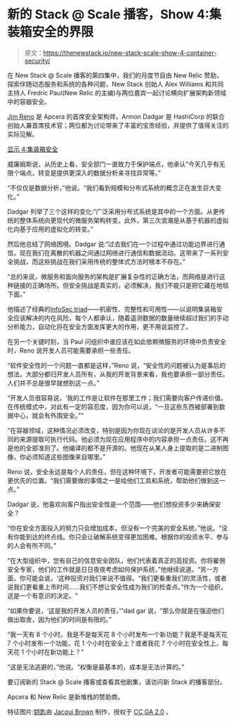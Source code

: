 # 新的 Stack @ Scale 播客，Show 4:集装箱安全的界限

> 原文：<https://thenewstack.io/new-stack-scale-show-4-container-security/>

在 New Stack @ Scale 播客的第四集中，我们的月度节目由 New Relic 赞助，探索伴随动态服务和系统的各种问题，New Stack 创始人 Alex Williams 和共同主持人 Fredric Paul(New Relic 的主编)与两位嘉宾一起讨论横向扩展架构新领域中的容器安全。

[Jim Reno](https://www.apcera.com/leadership/jim-reno-0) 是 Apcera 的首席安全架构师，Armon Dadgar 是 HashiCorp 的联合创始人兼首席技术官；两位都为讨论带来了丰富的宝贵经验，并提供了值得关注的实际见解。

[显示 4:集装箱安全](https://thenewstack.simplecast.com/episodes/show-4-container-security)

威廉姆斯说，从历史上看，安全部门一直致力于保护端点，他承认“今天几乎有无限个端点，转变是提供更深入的数据分析来寻找异常等。”

“不仅仅是数据分析，”他说。“我们看到规模和分布式系统的概念正在发生巨大变化。”

Dadgar 列举了三个这样的变化:“广泛采用分布式系统是其中的一个方面。从更传统的整体系统向更现代的微服务架构转变。此外，第三次浪潮是从基于机器的虚拟化向基于应用的虚拟化的转变。”

然后他总结了网络困境。Dadgar 说:“过去我们在一个过程中通过功能边界进行通信，现在我们在离散的机器之间通过网络进行通信和数据流动。这带来了一系列安全挑战，而这些挑战在我们采用传统的整体式方法时根本不存在。”

“总的来说，微服务和面向服务的架构是扩展复杂性的正确方法，而网络是进行这种链接的正确场所。但安全挑战是真实的，必须解决，我们不能只是把它藏在地毯下面。”

他描述了经典的[InfoSec triad](https://www.techrepublic.com/blog/it-security/the-cia-triad/)——机密性、完整性和可用性——以说明集装箱安全应该解决的内在风险，每个人都承认，随着遥测数据的数量继续超过我们的手动分析能力，自动化将在安全方面发挥更大的作用，更不用说监控了。

在另一个关键时刻，当 Paul 问组织中谁应该在如此依赖微服务的环境中负责安全时，Reno 说开发人员可能需要承担一些责任。

“软件安全性的一个问题一直都是这样，”Reno 说，“安全性的问题被认为是事后的想法。大部分都归开发人员所有，从我的开发背景来看，我也要承担一部分责任。人们并不总是很早就想到这一点。”

“开发人员很容易说，‘我的工作是让软件在那里工作；我们需要向客户传递价值。在传统模式中，对此有一定的容忍度，因为你可以说，“一旦这些东西被部署到数据中心，就会有外围安全。”"

“在容器领域，这种情况必须改变，特别是因为你现在谈论的是开发人员从许多不同的来源提取可执行代码。他必须为现在应用程序中的内容承担一点责任。这不再是他的全部准则了。他编译的都不是开源的。他现在从某人身上提取的是二进制图像，你必须知道这些图像来自哪里。”

Reno 说，安全永远是每个人的责任，但在这种环境下，开发者可能需要把它放在更优先的位置。“我们需要做的事情之一是给他们工具和系统，帮助他们做到这一点。”

Dadgar 说，他喜欢向客户指出安全性是一个范围——他们想投资多少来确保安全？

“你在安全方面投入的努力只会增加成本，但没有一个完美的安全系统，”他说。“没有你能到达的终点线。你只会让破解系统变得更加困难。根据你的投资水平，参与的人会有所不同。”

“在大型组织中，您有自己的信息安全团队，他们代表着真正的高投资。你将雇佣安全专家，他们的工作就是日日夜夜考虑如何保护系统，”他继续说道。“另一方面，你可能会说，‘这种投资对我们来说不值得。“我们更看重我们的灵活性，或者说我们更看重上市时间……我们不想让安全性成为我们的检查点。”作为一个组织，这是一个有意识的决定。"

“如果你要说，‘这是我的开发人员的责任，’”dad gar 说，“那么你就是在强迫他们做出取舍，因为他们的时间是有限的。”

“我一天有 8 个小时。我是不是每天花 8 个小时发布一个新功能？我是不是每天花 7 个小时发布一个功能，花 1 个小时在安全上？或者我花 7 个小时在安全性上，每天花 1 个小时在新功能上？”

“这是无法逃避的，”他说。“权衡是最基本的，成本是无法计算的。”

要订阅新的 Stack @ Scale 播客或查看其他剧集，请访问新 Stack 的播客部分。

Apcera 和 New Relic 是新堆栈的赞助商。

特征图片:[钥匙](https://www.flickr.com/photos/120600995@N07/14028600474/in/photolist-nnEfaY-ds26Et-bh4AGB-jnDBtq-5E2411-333pUJ-aXeGui-5Mj9Mt-2A1ugP-7fvHxP-efQwGU-mbGm6V-eaxabV-3Y2GN8-7HAXU6-8pqD9P-6JZufR-k5hFmS-8TGdkk-d3cZjS-fMe73q-qZJaEt-792ti2-8ATonx-cgGrt5-MLVm9-pT3U7W-oFetj2-2eL2kX-6L6jF3-mTZywC-fswHHC-ttmZMR-5W81Gq-og74CT-5yD8Wu-dL8A1w-x5jct-mGWpiE-5qr3Pu-qpzMDz-5gR5Cr-2sjeFh-8eNMk7-uaCiFU-mG1o17-8f7RRJ-nwyRPY-bxDRqZ-6Vwor7)由 [Jacqui Brown](https://www.flickr.com/photos/120600995@N07/) 制作，授权于 [CC GA 2.0](https://creativecommons.org/licenses/by-nd/2.0/) 。

<svg xmlns:xlink="http://www.w3.org/1999/xlink" viewBox="0 0 68 31" version="1.1"><title>Group</title> <desc>Created with Sketch.</desc></svg>
